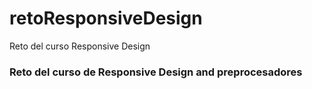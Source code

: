 # retoResponsiveDesign
Reto del curso Responsive Design

### Reto del curso de Responsive Design and preprocesadores 
